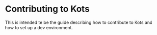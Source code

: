 # Contributing to Kots

This is intended te be the guide describing how to contribute to Kots and how to set up a dev environment.